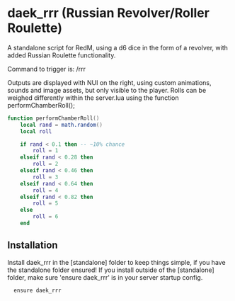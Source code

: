 # daek_rrr (Russian Revolver/Roller Roulette)

A standalone script for RedM, using a d6 dice in the form of a revolver, with added Russian Roulette functionality.

Command to trigger is: /rrr

Outputs are displayed with NUI on the right, using custom animations, sounds and image assets, but only visible to the player.
Rolls can be weighed differently within the server.lua using the function performChamberRoll();

```Server.lua
function performChamberRoll()
    local rand = math.random()
    local roll

    if rand < 0.1 then -- ~10% chance
        roll = 1 
    elseif rand < 0.28 then
        roll = 2
    elseif rand < 0.46 then
        roll = 3
    elseif rand < 0.64 then
        roll = 4
    elseif rand < 0.82 then
        roll = 5
    else
        roll = 6
    end
```

## Installation

Install daek_rrr in the [standalone] folder to keep things simple, if you have the standalone folder ensured!
If you install outside of the [standalone] folder, make sure 'ensure daek_rrr' is in your server startup config.

```txadmin
  ensure daek_rrr
```
    
